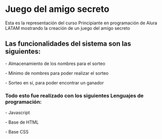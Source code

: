 <h1>Juego del amigo secreto</h1>
<p>Esta es la representación del curso Principiante en programación de Alura LATAM mostrando la creación de un juego del amigo secreto</p>

<h2>Las funcionalidades del sistema son las siguientes:</h2>
<p>- Almacenamiento de los nombres para el sorteo </p>
<p>- Mínimo de nombres para poder realizar el sorteo</p>
<p>- Sorteo en sí, para poder encontrar un ganador </p>

<h3> Todo esto fue realizado con los siguientes Lenguajes de programación:</h3>
<p>- Javascript</p>
<p>- Base de HTML</p>
<p>- Base CSS</p>

